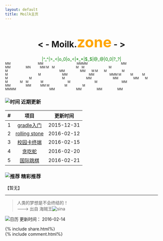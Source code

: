 ```yaml
---
layout: default
title: Moilk主页
---
```

# <center>**< - Moilk.<font color=orange size=64>zone</font> - >**</center>  
<center><font color=green>|^_^|>_<|o_0|o_<|*_*|$_$|@_@|0_0|?_?|</font></center>
<font size=1sp>
MM&emsp;&emsp;&emsp;&emsp;&emsp;&emsp;&emsp;&emsp;&emsp;MM&emsp;&emsp;&emsp;&emsp;&emsp;&emsp;&emsp;&emsp;&emsp;&emsp;&emsp;MMMM&emsp;&emsp;&emsp;&emsp;&emsp;&emsp;&emsp;&emsp;&emsp;&emsp;&emsp;MM&emsp;&emsp;&emsp;&emsp;&emsp;&emsp;&emsp;MM&emsp;&emsp;&emsp;&emsp;&emsp;MN&emsp;&emsp;&emsp;MM  
M&emsp;M&emsp;&emsp;&emsp;&emsp;&emsp;&emsp;&emsp;M&emsp;M&emsp;&emsp;&emsp;&emsp;&emsp;&emsp;&emsp;&emsp;M&emsp;&emsp;&emsp;&emsp;&emsp;&emsp;&emsp;&emsp;M&emsp;&emsp;&emsp;&emsp;&emsp;&emsp;&emsp;&emsp;&emsp;&emsp;&emsp;&emsp;&emsp;&emsp;&emsp;&emsp;&emsp;MM&emsp;&emsp;&emsp;&emsp;&emsp;MM&emsp;&emsp;M  
M&emsp;&emsp;M&emsp;&emsp;&emsp;&emsp;&emsp;M&emsp;&emsp;&emsp;&emsp;&emsp;&emsp;&emsp;&emsp;&emsp;&emsp;M&emsp;&emsp;&emsp;&emsp;&emsp;&emsp;&emsp;&emsp;&emsp;&emsp;M&emsp;&emsp;&emsp;&emsp;&emsp;&emsp;&emsp;MM&emsp;&emsp;&emsp;&emsp;&emsp;&emsp;&emsp;MM&emsp;&emsp;&emsp;&emsp;&emsp;MMM  
M&emsp;&emsp;&emsp;M&emsp;&emsp;&emsp;M&emsp;&emsp;&emsp;M&emsp;&emsp;&emsp;&emsp;&emsp;&emsp;&emsp;M&emsp;&emsp;&emsp;&emsp;&emsp;&emsp;&emsp;&emsp;&emsp;&emsp;M&emsp;&emsp;&emsp;&emsp;&emsp;&emsp;&emsp;MM&emsp;&emsp;&emsp;&emsp;&emsp;&emsp;&emsp;MM&emsp;&emsp;&emsp;&emsp;&emsp;MM&emsp;&emsp;M  
M&emsp;&emsp;&emsp;&emsp;M&emsp;M&emsp;&emsp;&emsp;&emsp;M&emsp;&emsp;&emsp;&emsp;&emsp;&emsp;&emsp;&emsp;M&emsp;&emsp;&emsp;&emsp;&emsp;&emsp;&emsp;&emsp;M&emsp;&emsp;&emsp;&emsp;&emsp;&emsp;&emsp;&emsp;MM&emsp;&emsp;&emsp;&emsp;&emsp;&emsp;&emsp;MM&emsp;&emsp;&emsp;&emsp;&emsp;MM&emsp;&emsp;&emsp;MM  
M&emsp;&emsp;&emsp;&emsp;&emsp;M&emsp;&emsp;&emsp;&emsp;&emsp;M&emsp;&emsp;&emsp;&emsp;&emsp;&emsp;&emsp;&emsp;&emsp;&emsp;&emsp;MMMM&emsp;&emsp;&emsp;&emsp;&emsp;&emsp;&emsp;&emsp;&emsp;&emsp;&emsp;MM&emsp;&emsp;&emsp;&emsp;&emsp;&emsp;&emsp;MM&emsp;&emsp;&emsp;&emsp;&emsp;MM&emsp;&emsp;&emsp;&emsp;&emsp;MM  
</font>

### ![时间](http://duras.wang/img/myLogo/time.png) 近期更新  

| # | 项目 | 更新时间 |
| :--:| :--: | :---: |
| 1 | [gradle入门](http://duras.wang/blog/2016/01/29/gradle/) | 2015-12-31 |
| 2 | [rolling stone](http://duras.wang/blog/2016/02/01/RollingStone/) | 2016-02-12 |
| 3 | [校园卡终端](http://duras.wang/2016/02/15/CampusCardTerminal) |2016-02-15 |  
| 4 | [贪吃蛇](http://duras.wang/2016/02/20/snake) |2016-02-20 |  
| 5 | [国际跳棋](http://duras.wang/2016/02/21/draught) |2016-02-21 |  

### ![推荐](http://duras.wang/img/myLogo/tuijian.png) 精彩推荐  
【暂无】  


************************
> 人类的梦想是不会终结的！  
———> 出自 海贼王![sina](http://duras.wang/img/px16/onepiece.png)  

![日历](http://duras.wang/img/rili.png) 更新时间： 2016-02-14  

{% include share.html%}  
{% include comment.html%}